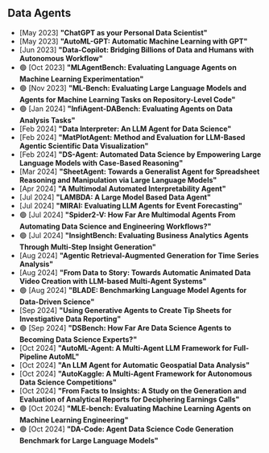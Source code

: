 ## Data Agents
* [May 2023] **"ChatGPT as your Personal Data Scientist"**
* [May 2023] **"AutoML-GPT: Automatic Machine Learning with GPT"**
* [Jun 2023] **"Data-Copilot: Bridging Billions of Data and Humans with Autonomous Workflow"**
* 🟢 [Oct 2023] **"MLAgentBench: Evaluating Language Agents on Machine Learning Experimentation"**
* 🟢 [Nov 2023] **"ML-Bench: Evaluating Large Language Models and Agents for Machine Learning Tasks on Repository-Level Code"**
* 🟢 [Jan 2024] **"InfiAgent-DABench: Evaluating Agents on Data Analysis Tasks"**
* [Feb 2024] **"Data Interpreter: An LLM Agent for Data Science"**
* [Feb 2024] **"MatPlotAgent: Method and Evaluation for LLM-Based Agentic Scientific Data Visualization"**
* [Feb 2024] **"DS-Agent: Automated Data Science by Empowering Large Language Models with Case-Based Reasoning"**
* [Mar 2024] **"SheetAgent: Towards a Generalist Agent for Spreadsheet Reasoning and Manipulation via Large Language Models"**
* [Apr 2024] **"A Multimodal Automated Interpretability Agent"**
* [Jul 2024] **"LAMBDA: A Large Model Based Data Agent"**
* [Jul 2024] **"MIRAI: Evaluating LLM Agents for Event Forecasting"**
* 🟢 [Jul 2024] **"Spider2-V: How Far Are Multimodal Agents From Automating Data Science and Engineering Workflows?"**
* 🟢 [Jul 2024] **"InsightBench: Evaluating Business Analytics Agents Through Multi-Step Insight Generation"**
* [Aug 2024] **"Agentic Retrieval-Augmented Generation for Time Series Analysis"**
* [Aug 2024] **"From Data to Story: Towards Automatic Animated Data Video Creation with LLM-based Multi-Agent Systems"**
* 🟢 [Aug 2024] **"BLADE: Benchmarking Language Model Agents for Data-Driven Science"**
* [Sep 2024] **"Using Generative Agents to Create Tip Sheets for Investigative Data Reporting"**
* 🟢 [Sep 2024] **"DSBench: How Far Are Data Science Agents to Becoming Data Science Experts?"**
* [Oct 2024] **"AutoML-Agent: A Multi-Agent LLM Framework for Full-Pipeline AutoML"**
* [Oct 2024] **"An LLM Agent for Automatic Geospatial Data Analysis"**
* [Oct 2024] **"AutoKaggle: A Multi-Agent Framework for Autonomous Data Science Competitions"**
* [Oct 2024] **"From Facts to Insights: A Study on the Generation and Evaluation of Analytical Reports for Deciphering Earnings Calls"**
* 🟢 [Oct 2024] **"MLE-bench: Evaluating Machine Learning Agents on Machine Learning Engineering"**
* 🟢 [Oct 2024] **"DA-Code: Agent Data Science Code Generation Benchmark for Large Language Models"**

